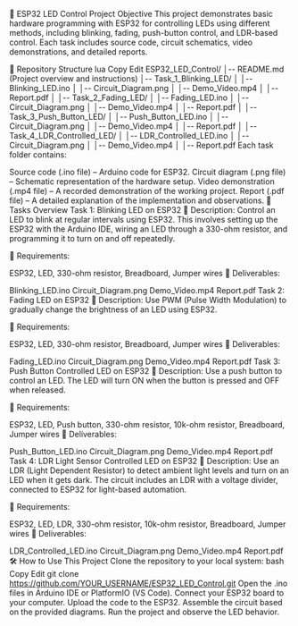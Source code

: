 📌 ESP32 LED Control Project
Objective
This project demonstrates basic hardware programming with ESP32 for controlling LEDs using different methods, including blinking, fading, push-button control, and LDR-based control. Each task includes source code, circuit schematics, video demonstrations, and detailed reports.

📂 Repository Structure
lua
Copy
Edit
ESP32_LED_Control/
│-- README.md  (Project overview and instructions)
│-- Task_1_Blinking_LED/
│   │-- Blinking_LED.ino
│   │-- Circuit_Diagram.png
│   │-- Demo_Video.mp4
│   │-- Report.pdf
│
│-- Task_2_Fading_LED/
│   │-- Fading_LED.ino
│   │-- Circuit_Diagram.png
│   │-- Demo_Video.mp4
│   │-- Report.pdf
│
│-- Task_3_Push_Button_LED/
│   │-- Push_Button_LED.ino
│   │-- Circuit_Diagram.png
│   │-- Demo_Video.mp4
│   │-- Report.pdf
│
│-- Task_4_LDR_Controlled_LED/
│   │-- LDR_Controlled_LED.ino
│   │-- Circuit_Diagram.png
│   │-- Demo_Video.mp4
│   │-- Report.pdf
Each task folder contains:

Source code (.ino file) – Arduino code for ESP32.
Circuit diagram (.png file) – Schematic representation of the hardware setup.
Video demonstration (.mp4 file) – A recorded demonstration of the working project.
Report (.pdf file) – A detailed explanation of the implementation and observations.
🚀 Tasks Overview
Task 1: Blinking LED on ESP32
📌 Description:
Control an LED to blink at regular intervals using ESP32. This involves setting up the ESP32 with the Arduino IDE, wiring an LED through a 330-ohm resistor, and programming it to turn on and off repeatedly.

🔧 Requirements:

ESP32, LED, 330-ohm resistor, Breadboard, Jumper wires
📂 Deliverables:

Blinking_LED.ino
Circuit_Diagram.png
Demo_Video.mp4
Report.pdf
Task 2: Fading LED on ESP32
📌 Description:
Use PWM (Pulse Width Modulation) to gradually change the brightness of an LED using ESP32.

🔧 Requirements:

ESP32, LED, 330-ohm resistor, Breadboard, Jumper wires
📂 Deliverables:

Fading_LED.ino
Circuit_Diagram.png
Demo_Video.mp4
Report.pdf
Task 3: Push Button Controlled LED on ESP32
📌 Description:
Use a push button to control an LED. The LED will turn ON when the button is pressed and OFF when released.

🔧 Requirements:

ESP32, LED, Push button, 330-ohm resistor, 10k-ohm resistor, Breadboard, Jumper wires
📂 Deliverables:

Push_Button_LED.ino
Circuit_Diagram.png
Demo_Video.mp4
Report.pdf
Task 4: LDR Light Sensor Controlled LED on ESP32
📌 Description:
Use an LDR (Light Dependent Resistor) to detect ambient light levels and turn on an LED when it gets dark. The circuit includes an LDR with a voltage divider, connected to ESP32 for light-based automation.

🔧 Requirements:

ESP32, LED, LDR, 330-ohm resistor, 10k-ohm resistor, Breadboard, Jumper wires
📂 Deliverables:

LDR_Controlled_LED.ino
Circuit_Diagram.png
Demo_Video.mp4
Report.pdf
🛠 How to Use This Project
Clone the repository to your local system:
bash
Copy
Edit
git clone https://github.com/YOUR_USERNAME/ESP32_LED_Control.git
Open the .ino files in Arduino IDE or PlatformIO (VS Code).
Connect your ESP32 board to your computer.
Upload the code to the ESP32.
Assemble the circuit based on the provided diagrams.
Run the project and observe the LED behavior.
